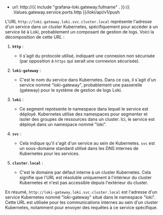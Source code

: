 
 
 
 
 
 
 - url: http://{{ include "grafana-loki.gateway.fullname" . }}:{{ .Values.gateway.service.ports.http }}/loki/api/v1/push 





L'URL `http://loki-gateway.loki.svc.cluster.local` représente l'adresse d'un service dans un cluster Kubernetes, spécifiquement pour accéder à un service lié à Loki, probablement un composant de gestion de logs. Voici la décomposition de cette URL :

1. **`http`** : 
   - Il s'agit du protocole utilisé, indiquant une connexion non sécurisée (par opposition à `https` qui serait une connexion sécurisée).

2. **`loki-gateway`** :
   - C'est le nom du service dans Kubernetes. Dans ce cas, il s'agit d'un service nommé "loki-gateway", probablement une passerelle (gateway) pour le système de gestion de logs Loki.

3. **`loki`** :
   - Ce segment représente le namespace dans lequel le service est déployé. Kubernetes utilise des namespaces pour segmenter et isoler des groupes de ressources dans un cluster. Ici, le service est déployé dans un namespace nommé "loki".

4. **`svc`** :
   - Cela indique qu'il s'agit d'un service au sein de Kubernetes. `svc` est un sous-domaine standard utilisé dans les DNS internes de Kubernetes pour les services.

5. **`cluster.local`** :
   - C'est le domaine par défaut interne à un cluster Kubernetes. Cela signifie que l'URL est résoluble uniquement à l'intérieur du cluster Kubernetes et n'est pas accessible depuis l'extérieur du cluster.

En résumé, `http://loki-gateway.loki.svc.cluster.local` est l'adresse d'un service Kubernetes nommé "loki-gateway" situé dans le namespace "loki". Cette URL est utilisée pour les communications internes au sein d'un cluster Kubernetes, notamment pour envoyer des requêtes à ce service spécifique.